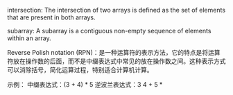 intersection: The intersection of two arrays is defined as the set of elements that are present in both arrays.

subarray: A subarray is a contiguous non-empty sequence of elements within an array.

Reverse Polish notation (RPN)：是一种运算符的表示方法，它的特点是将运算符放在操作数的后面，而不是中缀表达式中常见的放在操作数之间。这种表示方式可以消除括号，简化运算过程，特别适合计算机计算。

示例：
中缀表达式：(3 + 4) * 5
逆波兰表达式：3 4 + 5 *